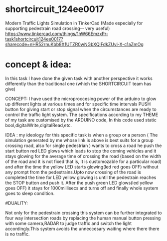 # shortcircuit_124ee0017
Modern Traffic Lights Simulation in TinkerCad (Made especially for supporting pedestrain road crossing-- very useful)
https://www.tinkercad.com/things/1hW66EmzxPr-task1shortcircuit124ee0017?sharecode=nHR52rnuKbb8X1UTZR0wNGbXQIFdkZUvi-X-c1aZmOg
# concept & idea:
In this task I have done the given task with another perspective it works differently than the traditional one (which the SHORTCIRCUIT team has give)

CONCEPT:
         I have used the microproccesing power of the arduino to glow up different lights at various times and for specific time intervals 
         PUSH button for giving start or stop signal when the  circumstances are ready to control the traffic light system. The specifications 
         according to my THEME of my task are customised by the ARDUINO code, In this code used static bool,digitalWrite,digitalRead,etc.

IDEA   : 
         my ideology for this specific task is when a group or a person ( The simulation generated by me whose link is
         above is best suits for a group crossing road, also for single pedestrian   ) wants to cross a road he push the start button 
         red LED glows which leads to stop the coming vehicles and it stays glowing for the average time of crossing the road (based on the width 
         of the road and it is not fixed that is, It is customozable for a particular road) and after the time the yellow LED starts glowing(led red goes OFF)
         without any prompt from the pedestrains.Upto now crossing of the road is completed the time for LED yellow glowing is until the pedestrain
         reaches the STOP button and push it. After the push green LED glows(led yellow goes OFF) it stays for 1000millisecs and turns off and finally whole 
        system goes to sleep condition.

#DUALITY: 

Not only for the pedestrain crossing this system can be further integrated to four way intersection roads by replacing the human manual button pressing 
with some camera,RADAR to judge traffic and switch the light accordingly.This system avoids the unneccesary waiting where there there is no  traffic.    
         


